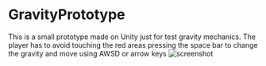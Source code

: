 # GravityPrototype
This is a small prototype made on Unity just for test gravity mechanics. 
The player has to avoid touching the red areas pressing the space bar to change the gravity and move using AWSD or arrow keys
![screenshot](https://user-images.githubusercontent.com/50434610/127053409-9c536f8f-1692-42ab-84b7-081ee1fc9836.png)
